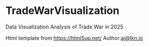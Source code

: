 # TradeWarVisualization
Data Visualization Analysis of Trade War in 2025

Html template from https://html5up.net/ Author:aj@lkn.io
